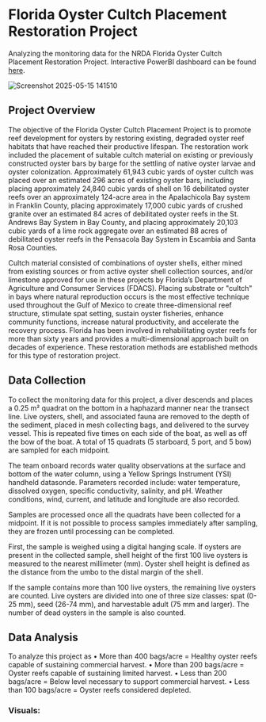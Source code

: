 # Florida Oyster Cultch Placement Restoration Project
Analyzing the monitoring data for the NRDA Florida Oyster Cultch Placement Restoration Project. Interactive PowerBI dashboard can be found [here](https://app.powerbi.com/view?r=eyJrIjoiODhhZGQxZmYtYjYzYy00MTQ0LWI3M2EtZmE3NzdlODdlOGE3IiwidCI6ImI2MjAxOTYwLTQ1YmEtNGI3OC1iMDgwLWYxYzQzM2ZmNmUzNiIsImMiOjZ9).

![Screenshot 2025-05-15 141510](https://github.com/user-attachments/assets/fc778dc5-0492-43ee-a7d9-2d50f60f37f8)

## Project Overview
The objective of the Florida Oyster Cultch Placement Project is to promote reef development for oysters by restoring existing, degraded oyster reef habitats that have reached their productive lifespan. The restoration work included the placement of suitable cultch material on existing or previously constructed oyster bars by barge for the settling of native oyster larvae and oyster colonization. Approximately 61,943 cubic yards of oyster cultch was placed over an estimated 296 acres of existing oyster bars, including placing approximately 24,840 cubic yards of shell on 16 debilitated oyster reefs over an approximately 124-acre area in the Apalachicola Bay system in Franklin County, placing approximately 17,000 cubic yards of crushed granite over an estimated 84 acres of debilitated oyster reefs in the St. Andrews Bay System in Bay County, and placing approximately 20,103 cubic yards of a lime rock aggregate over an estimated 88 acres of debilitated oyster reefs in the Pensacola Bay System in Escambia and Santa Rosa Counties.

Cultch material consisted of combinations of oyster shells, either mined from existing sources or from active oyster shell collection sources, and/or limestone approved for use in these projects by Florida’s Department of Agriculture and Consumer Services (FDACS). Placing substrate or "cultch" in bays where natural reproduction occurs is the most effective technique used throughout the Gulf of Mexico to create three-dimensional reef structure, stimulate spat setting, sustain oyster fisheries, enhance community functions, increase natural productivity, and accelerate the recovery process. Florida has been involved in rehabilitating oyster reefs for more than sixty years and provides a multi-dimensional approach built on decades of experience. These restoration methods are established methods for this type of restoration project.

## Data Collection
To collect the monitoring data for this project, a diver descends and places a 0.25 m² quadrat on the bottom in a haphazard manner near the transect line. Live oysters, shell, and associated fauna are removed to the depth of the sediment, placed in mesh collecting bags, and delivered to the survey vessel. This is repeated five times on each side of the boat, as well as off the bow of the boat. A total of 15 quadrats (5 starboard, 5 port, and 5 bow) are sampled for each midpoint. 

The team onboard records water quality observations at the surface and bottom of the water column, using a Yellow Springs Instrument (YSI) handheld datasonde. Parameters recorded include: water temperature, dissolved oxygen, specific conductivity, salinity, and pH. Weather conditions, wind, current, and latitude and longitude are also recorded.

Samples are processed once all the quadrats have been collected for a midpoint. If it is not possible to process samples immediately after sampling, they are frozen until processing can be completed. 

First, the sample is weighed using a digital hanging scale. If oysters are present in the collected sample, shell height of the first 100 live oysters is measured to the nearest millimeter (mm). Oyster shell height is defined as the distance from the umbo to the distal margin of the shell.

If the sample contains more than 100 live oysters, the remaining live oysters are counted. Live oysters are divided into one of three size classes: spat (0-25 mm), seed (26-74 mm), and harvestable adult (75 mm and larger). The number of dead oysters in the sample is also counted.

## Data Analysis
To analyze this project as 
•	More than 400 bags/acre = Healthy oyster reefs capable of sustaining commercial harvest.
•	More than 200 bags/acre = Oyster reefs capable of sustaining limited harvest.
•	Less than 200 bags/acre = Below level necessary to support commercial harvest.
•	Less than 100 bags/acre = Oyster reefs considered depleted.

### Visuals:
